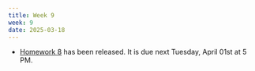```yaml
---
title: Week 9
week: 9
date: 2025-03-18
---
```


- [Homework 8](http://prob140.datahub.berkeley.edu/hub/user-redirect/git-pull?repo=https://github.com/stat88/content-sp25&branch=main&subPath=hw/Homework_08.ipynb) has been released. It is due next Tuesday, April 01st at 5 PM.
